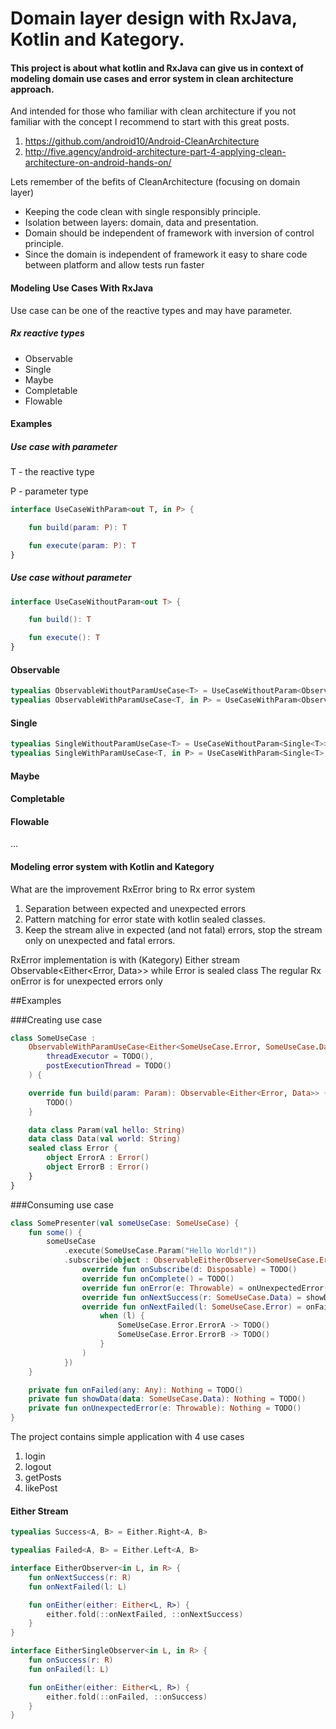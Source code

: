 # Domain layer design with RxJava, Kotlin and Kategory.
 
#### This project is about what kotlin and RxJava can give us in context of modeling domain use cases and error system in clean architecture approach.

And intended for those who familiar with clean architecture 
if you not familiar with the concept I recommend to start 
with this great posts.

1. https://github.com/android10/Android-CleanArchitecture
2. http://five.agency/android-architecture-part-4-applying-clean-architecture-on-android-hands-on/

Lets remember of the befits of CleanArchitecture (focusing on domain layer)

* Keeping the code clean with single responsibly principle.
* Isolation between layers: domain, data and presentation.
* Domain should be independent of framework with inversion of control principle.
* Since the domain is independent of framework it easy to share code between platform
and allow tests run faster



#### Modeling Use Cases With RxJava
Use case can be one of the reactive types and may have parameter.
  
##### Rx reactive types   
* Observable  
* Single  
* Maybe
* Completable
* Flowable

#### Examples 
##### Use case with parameter

T - the reactive type 

P - parameter type 

```kotlin
interface UseCaseWithParam<out T, in P> {

    fun build(param: P): T

    fun execute(param: P): T
}
```

##### Use case without parameter
```kotlin
interface UseCaseWithoutParam<out T> {

    fun build(): T

    fun execute(): T
}
```

#### Observable
```kotlin
typealias ObservableWithoutParamUseCase<T> = UseCaseWithoutParam<Observable<T>>
typealias ObservableWithParamUseCase<T, in P> = UseCaseWithParam<Observable<T>, P>
```

#### Single
```kotlin
typealias SingleWithoutParamUseCase<T> = UseCaseWithoutParam<Single<T>>
typealias SingleWithParamUseCase<T, in P> = UseCaseWithParam<Single<T>, P>
```

#### Maybe
#### Completable
#### Flowable

...

#### Modeling error system with Kotlin and Kategory  

What are the improvement RxError bring to Rx error system 

1. Separation between expected and unexpected errors
2. Pattern matching for error state with kotlin sealed classes.
3. Keep the stream alive in expected (and not fatal) errors, stop  the stream only on unexpected and fatal errors.  


RxError implementation is with (Kategory) Either stream Observable<Either<Error, Data>>
while Error is sealed class 
The regular Rx onError is for unexpected errors only 
  
##Examples

###Creating use case  
```kotlin
class SomeUseCase :
    ObservableWithParamUseCase<Either<SomeUseCase.Error, SomeUseCase.Data>, SomeUseCase.Param>(
        threadExecutor = TODO(),
        postExecutionThread = TODO()
    ) {

    override fun build(param: Param): Observable<Either<Error, Data>> {
        TODO()
    }

    data class Param(val hello: String)
    data class Data(val world: String)
    sealed class Error {
        object ErrorA : Error()
        object ErrorB : Error()
    }
}
```

###Consuming use case 
```kotlin
class SomePresenter(val someUseCase: SomeUseCase) {
    fun some() {
        someUseCase
            .execute(SomeUseCase.Param("Hello World!"))
            .subscribe(object : ObservableEitherObserver<SomeUseCase.Error, SomeUseCase.Data> {
                override fun onSubscribe(d: Disposable) = TODO()
                override fun onComplete() = TODO()
                override fun onError(e: Throwable) = onUnexpectedError(e)
                override fun onNextSuccess(r: SomeUseCase.Data) = showData(r)
                override fun onNextFailed(l: SomeUseCase.Error) = onFailed(
                    when (l) {
                        SomeUseCase.Error.ErrorA -> TODO()
                        SomeUseCase.Error.ErrorB -> TODO()
                    }
                )
            })
    }

    private fun onFailed(any: Any): Nothing = TODO()
    private fun showData(data: SomeUseCase.Data): Nothing = TODO()
    private fun onUnexpectedError(e: Throwable): Nothing = TODO()
}
```

The project contains simple application with 4 use cases 
 
1. login 
2. logout
3. getPosts 
4. likePost

#### Either Stream
```kotlin
typealias Success<A, B> = Either.Right<A, B>

typealias Failed<A, B> = Either.Left<A, B>
```

```kotlin
interface EitherObserver<in L, in R> {
    fun onNextSuccess(r: R)
    fun onNextFailed(l: L)

    fun onEither(either: Either<L, R>) {
        either.fold(::onNextFailed, ::onNextSuccess)
    }
}

interface EitherSingleObserver<in L, in R> {
    fun onSuccess(r: R)
    fun onFailed(l: L)

    fun onEither(either: Either<L, R>) {
        either.fold(::onFailed, ::onSuccess)
    }
}
```


